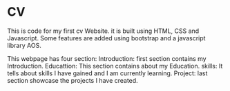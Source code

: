 # CV
This is code for my first cv Website.
it is built using HTML, CSS and Javascript.
Some features are added using bootstrap and a javascript library AOS.

This webpage has four section:
Introduction: first section contains my Introduction.
Educattion: This section contains about my Education.
skills: It tells about skills I have gained and I am currently learning.
Project: last section showcase the projects I have created.
